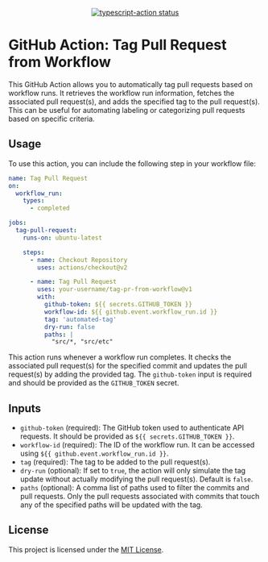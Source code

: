 <p align="center">
  <a href="https://github.com/actions/typescript-action/actions"><img alt="typescript-action status" src="https://github.com/actions/typescript-action/workflows/build-test/badge.svg"></a>
</p>

# GitHub Action: Tag Pull Request from Workflow

This GitHub Action allows you to automatically tag pull requests based on workflow runs. It retrieves the workflow run information, fetches the associated pull request(s), and adds the specified tag to the pull request(s). This can be useful for automating labeling or categorizing pull requests based on specific criteria.

## Usage

To use this action, you can include the following step in your workflow file:

```yaml
name: Tag Pull Request
on:
  workflow_run:
    types:
      - completed

jobs:
  tag-pull-request:
    runs-on: ubuntu-latest

    steps:
      - name: Checkout Repository
        uses: actions/checkout@v2

      - name: Tag Pull Request
        uses: your-username/tag-pr-from-workflow@v1
        with:
          github-token: ${{ secrets.GITHUB_TOKEN }}
          workflow-id: ${{ github.event.workflow_run.id }}
          tag: 'automated-tag'
          dry-run: false
          paths: |
            "src/*, "src/etc"
```

This action runs whenever a workflow run completes. It checks the associated pull request(s) for the specified commit and updates the pull request(s) by adding the provided tag. The `github-token` input is required and should be provided as the `GITHUB_TOKEN` secret.

## Inputs

- `github-token` (required): The GitHub token used to authenticate API requests. It should be provided as `${{ secrets.GITHUB_TOKEN }}`.
- `workflow-id` (required): The ID of the workflow run. It can be accessed using `${{ github.event.workflow_run.id }}`.
- `tag` (required): The tag to be added to the pull request(s).
- `dry-run` (optional): If set to `true`, the action will only simulate the tag update without actually modifying the pull request(s). Default is `false`.
- `paths` (optional): A comma list of paths used to filter the commits and pull requests. Only the pull requests associated with commits that touch any of the specified paths will be updated with the tag.

## License

This project is licensed under the [MIT License](LICENSE).
